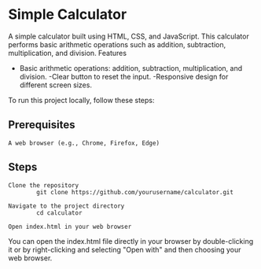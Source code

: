 # Simple Calculator

A simple calculator built using HTML, CSS, and JavaScript. This calculator performs basic arithmetic operations such as addition, subtraction, multiplication, and division.
Features

  - Basic arithmetic operations: addition, subtraction, multiplication, and division.
  -Clear button to reset the input.
  -Responsive design for different screen sizes.



To run this project locally, follow these steps:
## Prerequisites

    A web browser (e.g., Chrome, Firefox, Edge)

## Steps

    Clone the repository
            git clone https://github.com/yourusername/calculator.git

    Navigate to the project directory
            cd calculator

    Open index.html in your web browser

You can open the index.html file directly in your browser by double-clicking it or by right-clicking and selecting "Open with" and then choosing your web browser.

